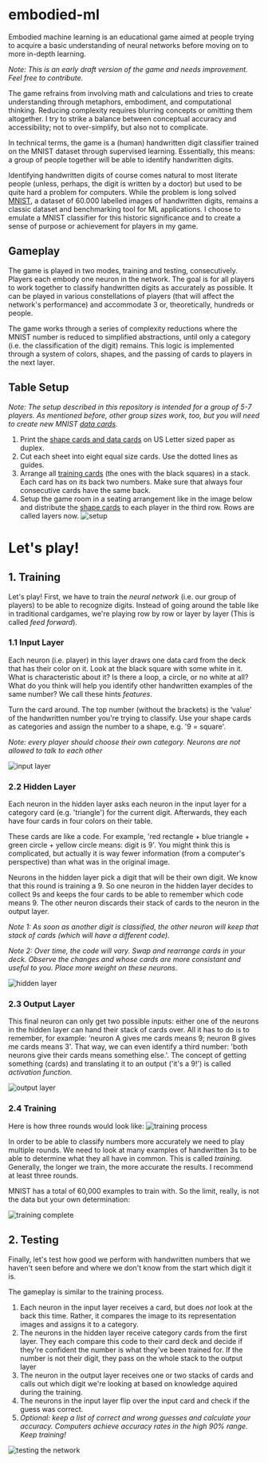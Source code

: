 # embodied-ml

Embodied machine learning is an educational game aimed at people trying to acquire a basic understanding of neural networks before moving on to more in-depth learning.

*Note: This is an early draft version of the game and needs improvement. Feel free to contribute.*

The game refrains from involving math and calculations and tries to create understanding through metaphors, embodiment, and computational thinking. Reducing complexity requires blurring concepts or omitting them altogether. I try to strike a balance between conceptual accuracy and accessibility; not to over-simplify, but also not to complicate.

In technical terms, the game is a (human) handwritten digit classifier trained on the MNIST dataset through supervised learning. Essentially, this means: a group of people together will be able to identify handwritten digits.

Identifying handwritten digits of course comes natural to most literate people (unless, perhaps, the digit is written by a doctor) but used to be quite hard a problem for computers. While the problem is long solved [MNIST](https://en.wikipedia.org/wiki/MNIST_database), a dataset of 60.000 labelled images of handwritten digits, remains a classic dataset and benchmarking tool for ML applications. I choose to emulate a MNIST classifier for this historic significance and to create a sense of purpose or achievement for players in my game.


## Gameplay

The game is played in two modes, training and testing, consecutively. Players each embody one neuron in the network. The goal is for all players to work together to classify handwritten digits as accurately as possible. It can be played in various constellations of players (that will affect the network's performance) and accommodate 3 or, theoretically, hundreds or people.

The game works through a series of complexity reductions where the MNIST number is reduced to simplified abstractions, until only a category (i.e. the classification of the digit) remains.
This logic is implemented through a system of colors, shapes, and the passing of cards to players in the next layer.


## Table Setup

*Note: The setup described in this repository is intended for a group of 5-7 players. As mentioned before, other group sizes work, too, but you will need to create new MNIST [data cards](ressources/cards.indd).*

1. Print the [shape cards and data cards](ressources/cards.pdf) on US Letter sized paper as duplex.
2. Cut each sheet into eight equal size cards. Use the dotted lines as guides.
3. Arrange all [training cards](assets/print-sheet-data.png) (the ones with the black squares) in a stack. Each card has on its back two numbers. Make sure that always four consecutive cards have the same back.
4. Setup the game room in a seating arrangement like in the image below and distribute the [shape cards](assets/print-sheet-shapes.png) to each player in the third row. Rows are called layers now.
	![setup](assets/setup.png)


# Let's play!

## 1. Training

Let's play! First, we have to train the *neural network* (i.e. our group of players) to be able to recognize digits.
Instead of going around the table like in traditional cardgames, we're playing row by row or layer by layer (This is called *feed forward*).

### 1.1 Input Layer
Each neuron (i.e. player) in this layer draws one data card from the deck that has their color on it. Look at the black square with some white in it. What is characteristic about it? Is there a loop, a circle, or no white at all? What do you think will help you identify other handwritten examples of the same number? We call these hints *features*.
 
Turn the card around. The top number (without the brackets) is the ‘value’ of the handwritten number you're trying to classify. Use your shape cards as categories and assign the number to a shape, e.g. '9 = square'.

*Note: every player should choose their own category. Neurons are not allowed to talk to each other*

![input layer](assets/input-layer.gif)

### 2.2 Hidden Layer
Each neuron in the hidden layer asks each neuron in the input layer for a category card (e.g. 'triangle') for the current digit. Afterwards, they each have four cards in four colors on their table. 

These cards are like a code. For example, 'red rectangle + blue triangle + green circle + yellow circle means: digit is 9'. You might think this is complicated, but actually it is way fewer information (from a computer's perspective) than what was in the original image.

Neurons in the hidden layer pick a digit that will be their own digit. We know that this round is training a 9. So one neuron in the hidden layer decides to collect 9s and keeps the four cards to be able to remember which code means 9. The other neuron discards their stack of cards to the neuron in the output layer.

*Note 1: As soon as another digit is classified, the other neuron will keep that stack of cards (which will have a different code).*

*Note 2: Over time, the code will vary. Swap and rearrange cards in your deck. Observe the changes and whose cards are more consistant and useful to you. Place more weight on these neurons.*

![hidden layer](assets/hidden-layer.gif)


### 2.3 Output Layer

This final neuron can only get two possible inputs: either one of the neurons in the hidden layer can hand their stack of cards over. All it has to do is to remember, for example: ‘neuron A gives me cards means 9; neuron B gives me cards means 3'. That way, we can even identify a third number: 'both neurons give their cards means something else.'. The concept of getting something (cards) and translating it to an output ('it's a 9!') is called *activation function*.

![output layer](assets/output-layer.gif)


### 2.4 Training

Here is how three rounds would look like:
![training process](assets/training.gif)

In order to be able to classify numbers more accurately we need to play multiple rounds. We need to look at many examples of handwritten 3s to be able to determine what they all have in common. This is called *training*. Generally, the longer we train, the more accurate the results. I recommend at least three rounds.

MNIST has a total of 60,000 examples to train with. So the limit, really, is not the data but your own determination:

![training complete](assets/training-complete.png)


## 2. Testing

Finally, let's test how good we perform with handwritten numbers that we haven't seen before and where we don't know from the start which digit it is.

The gameplay is similar to the training process. 

1. Each neuron in the input layer receives a card, but does *not* look at the back this time. Rather, it compares the image to its representation images and assigns it to a category.
2. The neurons in the hidden layer receive category cards from the first layer. They each compare this code to their card deck and decide if they're confident the number is what they've been trained for. If the number is not their digit, they pass on the whole stack to the output layer
3. The neuron in the output layer receives one or two stacks of cards and calls out which digit we're looking at based on knowledge aquired during the training.
4. The neurons in the input layer flip over the input card and check if the guess was correct.
5. *Optional: keep a list of correct and wrong guesses and calculate your accuracy. Computers achieve accuracy rates in the high 90% range. Keep training!*

![testing the network](assets/testing.gif)